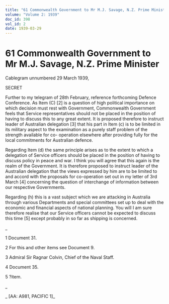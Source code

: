 ```yaml
---
title: "61 Commonwealth Government to Mr M.J. Savage, N.Z. Prime Minister"
volume: "Volume 2: 1939"
doc_id: 398
vol_id: 2
date: 1939-03-29
---
```


# 61 Commonwealth Government to Mr M.J. Savage, N.Z. Prime Minister

Cablegram unnumbered 29 March 1939,

SECRET

Further to my telegram of 28th February, reference forthcoming Defence Conference. As Item (C) [2] is a question of high political importance on which decision must rest with Government, Commonwealth Government feels that Service representatives should not be placed in the position of having to discuss this to any great extent. It is proposed therefore to instruct leader of Australian delegation [3] that his part in Item (c) is to be limited in its military aspect to the examination as a purely staff problem of the strength available for co- operation elsewhere after providing fully for the local commitments for Australian defence.

Regarding Item (d) the same principle arises as to the extent to which a delegation of Service officers should be placed in the position of having to discuss policy in peace and war. I think you will agree that this again is the realm of the Government. It is therefore proposed to instruct leader of the Australian delegation that the views expressed by him are to be limited to and accord with the proposals for co-operation set out in my letter of 3rd March [4] concerning the question of interchange of information between our respective Governments.

Regarding (h) this is a vast subject which we are attacking in Australia through various Departments and special committees set up to deal with the economic and financial aspects of national planning. You will I am sure therefore realise that our Service officers cannot be expected to discuss this time [5] except probably in so far as shipping is concerned.

_

1 Document 31.

2 For this and other items see Document 9.

3 Admiral Sir Ragnar Colvin, Chief of the Naval Staff.

4 Document 35.

5 ?item.

_

_ [AA: A981, PACIFIC 1]_
